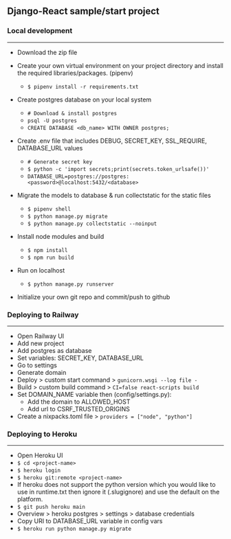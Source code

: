 ## Django-React sample/start project

 ### Local development
 ---
- Download the zip file
- Create your own virtual environment on your project directory and install the required libraries/packages. (pipenv) 

  - ```$ pipenv install -r requirements.txt```

- Create postgres database on your local system

  - ``` # Download & install postgres ```
  - ``` psql -U postgres ```
  - ``` CREATE DATABASE <db_name> WITH OWNER postgres; ```

- Create .env file that includes DEBUG, SECRET_KEY, SSL_REQUIRE, DATABASE_URL values

  - ``` # Generate secret key ```
  - ``` $ python -c 'import secrets;print(secrets.token_urlsafe())' ```
  - ``` DATABASE_URL=postgres://postgres:<password>@localhost:5432/<database> ```

- Migrate the models to database & run collectstatic for the static files

  - ``` $ pipenv shell ```
  - ``` $ python manage.py migrate ```
  - ``` $ python manage.py collectstatic --noinput ```

- Install node modules and build

  -  ``` $ npm install ```
  -  ``` $ npm run build ```
    
- Run on localhost
  -  ``` $ python manage.py runserver ```
  
- Initialize your own git repo and commit/push to github
 ### Deploying to Railway
 ---
 - Open Railway UI
 - Add new project
 - Add postgres as database
 - Set variables: SECRET_KEY, DATABASE_URL
 - Go to settings
 - Generate domain
 - Deploy > custom start command > ``` gunicorn.wsgi --log file - ```
 - Build > custom build command > ``` CI=false react-scripts build ```
 - Set DOMAIN_NAME variable then (config/settings.py):
   - Add the domain to ALLOWED_HOST
   - Add url to CSRF_TRUSTED_ORIGINS
- Create a nixpacks.toml file  > ``` providers = ["node", "python"] ```
### Deploying to Heroku
---
- Open Heroku UI
- ``` $ cd <project-name> ```
- ``` $ heroku login ```
- ``` $ heroku git:remote <project-name> ```
- If heroku does not support the python version which you would like to use in runtime.txt then ignore it (.slugignore) and use the default on the platform.
- ``` $ git push heroku main ```
- Overview > heroku postgres > settings > database credentials
- Copy URI to DATABASE_URL variable in config vars
- ``` $ heroku run python manage.py migrate ```
 
